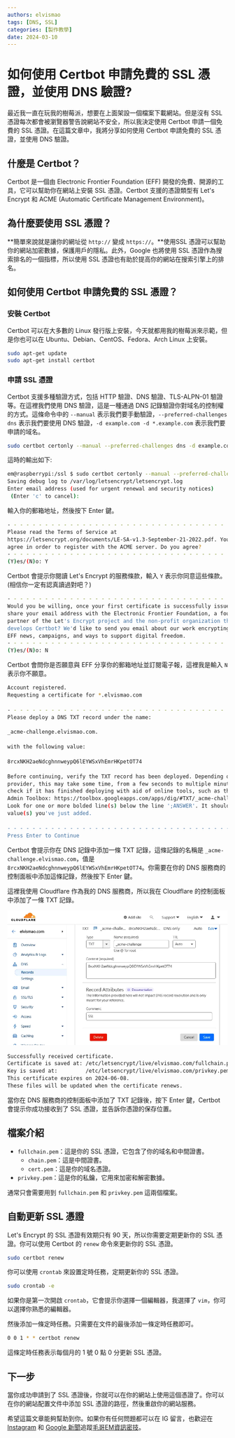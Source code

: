 ```yaml
---
authors: elvismao
tags: [DNS, SSL]
categories: [製作教學]
date: 2024-03-10
---
```


# 如何使用 Certbot 申請免費的 SSL 憑證，並使用 DNS 驗證?

最近我一直在玩我的樹莓派，想要在上面架設一個檔案下載網站。但是沒有 SSL 憑證每次都會被瀏覽器警告說網站不安全，所以我決定使用 Certbot 申請一個免費的 SSL 憑證。在這篇文章中，我將分享如何使用 Certbot 申請免費的 SSL 憑證，並使用 DNS 驗證。

## 什麼是 Certbot？

Certbot 是一個由 Electronic Frontier Foundation (EFF) 開發的免費、開源的工具，它可以幫助你在網站上安裝 SSL 憑證。Certbot 支援的憑證類型有 Let's Encrypt 和 ACME (Automatic Certificate Management Environment)。

## 為什麼要使用 SSL 憑證？

**簡單來說就是讓你的網址從 `http://` 變成 `https://`。**使用SSL 憑證可以幫助你的網站加密數據，保護用戶的隱私。此外，Google 也將使用 SSL 憑證作為搜索排名的一個指標，所以使用 SSL 憑證也有助於提高你的網站在搜索引擎上的排名。

## 如何使用 Certbot 申請免費的 SSL 憑證？

### 安裝 Certbot

Certbot 可以在大多數的 Linux 發行版上安裝，今天就都用我的樹莓派來示範，但是你也可以在 Ubuntu、Debian、CentOS、Fedora、Arch Linux 上安裝。

```bash
sudo apt-get update
sudo apt-get install certbot
```

### 申請 SSL 憑證

Certbot 支援多種驗證方式，包括 HTTP 驗證、DNS 驗證、TLS-ALPN-01 驗證等。在這裡我們使用 DNS 驗證，這是一種通過 DNS 記錄驗證你對域名的控制權的方式。這條命令中的 `--manual` 表示我們要手動驗證，`--preferred-challenges dns` 表示我們要使用 DNS 驗證，`-d example.com -d *.example.com` 表示我們要申請的域名。

```bash
sudo certbot certonly --manual --preferred-challenges dns -d example.com -d *.example.com
```

這時的輸出如下:

```bash
em@raspberrypi:/ssl $ sudo certbot certonly --manual --preferred-challenges dns -d '*.elvismao.com'
Saving debug log to /var/log/letsencrypt/letsencrypt.log
Enter email address (used for urgent renewal and security notices)
 (Enter 'c' to cancel):
```

輸入你的郵箱地址，然後按下 Enter 鍵。

```bash
- - - - - - - - - - - - - - - - - - - - - - - - - - - - - - - - - - - - - - - -
Please read the Terms of Service at
https://letsencrypt.org/documents/LE-SA-v1.3-September-21-2022.pdf. You must
agree in order to register with the ACME server. Do you agree?
- - - - - - - - - - - - - - - - - - - - - - - - - - - - - - - - - - - - - - - -
(Y)es/(N)o: Y
```

Certbot 會提示你閱讀 Let's Encrypt 的服務條款，輸入 `Y` 表示你同意這些條款。(相信你一定有認真讀過對吧？)

```bash
- - - - - - - - - - - - - - - - - - - - - - - - - - - - - - - - - - - - - - - -
Would you be willing, once your first certificate is successfully issued, to
share your email address with the Electronic Frontier Foundation, a founding
partner of the Let's Encrypt project and the non-profit organization that
develops Certbot? We'd like to send you email about our work encrypting the web,
EFF news, campaigns, and ways to support digital freedom.
- - - - - - - - - - - - - - - - - - - - - - - - - - - - - - - - - - - - - - - -
(Y)es/(N)o: N
```

Certbot 會問你是否願意與 EFF 分享你的郵箱地址並訂閱電子報，這裡我是輸入 `N` 表示你不願意。

```bash
Account registered.
Requesting a certificate for *.elvismao.com

- - - - - - - - - - - - - - - - - - - - - - - - - - - - - - - - - - - - - - - -
Please deploy a DNS TXT record under the name:

_acme-challenge.elvismao.com.

with the following value:

8rcxNKH2aeNdcghnnweypQ6lEYWSxVhEmrHKpetOT74

Before continuing, verify the TXT record has been deployed. Depending on the DNS
provider, this may take some time, from a few seconds to multiple minutes. You can
check if it has finished deploying with aid of online tools, such as the Google
Admin Toolbox: https://toolbox.googleapps.com/apps/dig/#TXT/_acme-challenge.elvismao.com.
Look for one or more bolded line(s) below the line ';ANSWER'. It should show the
value(s) you've just added.

- - - - - - - - - - - - - - - - - - - - - - - - - - - - - - - - - - - - - - - -
Press Enter to Continue
```

Certbot 會提示你在 DNS 記錄中添加一條 TXT 記錄，這條記錄的名稱是 `_acme-challenge.elvismao.com`，值是 `8rcxNKH2aeNdcghnnweypQ6lEYWSxVhEmrHKpetOT74`。你需要在你的 DNS 服務商的控制面板中添加這條記錄，然後按下 Enter 鍵。

這裡我使用 Cloudflare 作為我的 DNS 服務商，所以我在 Cloudflare 的控制面板中添加了一條 TXT 記錄。

![DNS 設定](dns.webp)

```bash
Successfully received certificate.
Certificate is saved at: /etc/letsencrypt/live/elvismao.com/fullchain.pem
Key is saved at:         /etc/letsencrypt/live/elvismao.com/privkey.pem
This certificate expires on 2024-06-08.
These files will be updated when the certificate renews.
```

當你在 DNS 服務商的控制面板中添加了 TXT 記錄後，按下 Enter 鍵，Certbot 會提示你成功接收到了 SSL 憑證，並告訴你憑證的保存位置。

## 檔案介紹

-   `fullchain.pem`：這是你的 SSL 憑證，它包含了你的域名和中間證書。
    -   `chain.pem`：這是中間證書。
    -   `cert.pem`：這是你的域名憑證。
-   `privkey.pem`：這是你的私鑰，它用來加密和解密數據。

通常只會需要用到 `fullchain.pem` 和 `privkey.pem` 這兩個檔案。

## 自動更新 SSL 憑證

Let's Encrypt 的 SSL 憑證有效期只有 90 天，所以你需要定期更新你的 SSL 憑證。你可以使用 Certbot 的 `renew` 命令來更新你的 SSL 憑證。

```bash
sudo certbot renew
```

你可以使用 `crontab` 來設置定時任務，定期更新你的 SSL 憑證。

```bash
sudo crontab -e
```

如果你是第一次開啟 `crontab`，它會提示你選擇一個編輯器，我選擇了 `vim`，你可以選擇你熟悉的編輯器。

然後添加一條定時任務。只需要在文件的最後添加一條定時任務即可。

```bash
0 0 1 * * certbot renew
```

這條定時任務表示每個月的 1 號 0 點 0 分更新 SSL 憑證。

## 下一步

當你成功申請到了 SSL 憑證後，你就可以在你的網站上使用這個憑證了。你可以在你的網站配置文件中添加 SSL 憑證的路徑，然後重啟你的網站服務。

希望這篇文章能夠幫助到你。如果你有任何問題都可以在 IG 留言，也歡迎在 [Instagram](https://www.instagram.com/emtech.cc) 和 [Google 新聞](https://news.google.com/publications/CAAqBwgKMKXLvgswsubVAw?ceid=TW:zh-Hant&oc=3)追蹤[毛哥EM資訊密技](https://emtech.cc/)。
